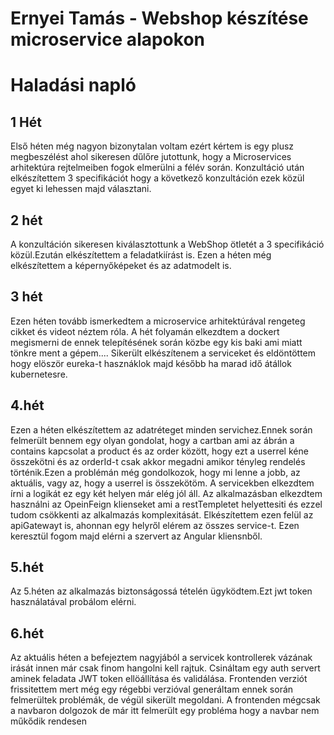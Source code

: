 # Ernyei Tamás - Webshop készítése microservice alapokon
# Haladási napló


## 1 Hét
Első héten még nagyon bizonytalan voltam ezért kértem is egy plusz megbeszélést ahol sikeresen dűlőre jutottunk,
hogy a Microservices arhitektúra rejtelmeiben fogok elmerülni a félév során.
Konzultáció  után elkészítettem 3 specifikációt hogy a következő konzultáción ezek közül egyet ki lehessen majd választani.

## 2 hét
A konzultáción sikeresen kiválasztottunk a WebShop ötletét a 3 specifikáció közül.Ezután elkészítettem a feladatkiírást is.
Ezen a héten még elkészítettem a képernyőképeket és az adatmodelt is.

## 3 hét
Ezen héten tovább ismerkedtem a microservice arhitektúrával rengeteg cikket és videot néztem róla.
A hét folyamán elkezdtem a dockert megismerni de ennek telepítésének során közbe egy kis baki ami miatt tönkre ment a gépem....
Sikerült elkészítenem a serviceket és eldöntöttem hogy elöször eureka-t hasznáklok majd később ha marad idő átállok kubernetesre.

## 4.hét
Ezen a héten elkészítettem az adatréteget minden servichez.Ennek során felmerült bennem egy olyan gondolat,
hogy a cartban ami az ábrán a contains kapcsolat a product és az order között, hogy ezt a userrel kéne összekötni és az orderId-t
csak akkor megadni amikor tényleg rendelés történik.Ezen a problémán még gondolkozok, hogy mi lenne a jobb, az aktuális, vagy az, hogy a userrel is összekötöm.
A servicekben elkezdtem írni a logikát ez egy két helyen már elég jól áll.
Az alkalmazásban elkezdtem használni az OpeinFeign klienseket ami a restTempletet helyettesiti és ezzel tudom csökkenti az alkalmazás komplexitását.
Elkészítettem ezen felül az apiGatewayt is, ahonnan egy helyről elérem az összes service-t. Ezen keresztül fogom majd elérni a szervert az Angular kliensnből.

## 5.hét
Az 5.héten az alkalmazás biztonságossá tételén ügyködtem.Ezt jwt token használatával probálom elérni.

## 6.hét
Az aktuális héten a befejeztem nagyjából a servicek kontrollerek vázának irását innen már csak finom hangolni kell rajtuk.
Csináltam egy auth servert aminek feladata JWT token ellöállítása és validálása.
Frontenden verziót frissitettem mert még egy régebbi verzióval generáltam ennek során felmerültek problémák,
de végül sikerült megoldani.
A frontenden mégcsak a navbaron dolgozok de már itt felmerült egy probléma hogy a navbar nem műkődik rendesen


